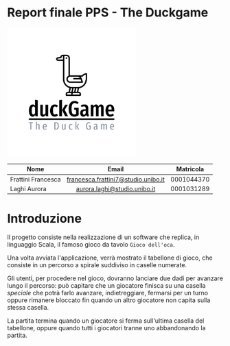 # Report finale PPS - The Duckgame

<img src="../img/logo-color.svg" width="300" alt="logoImage"/>

| Nome               |                Email                | Matricola   |
|--------------------|:-----------------------------------:|-------------|
| Frattini Francesca | francesca.frattini7@studio.unibo.it | 0001044370  |
| Laghi Aurora       |    aurora.laghi@studio.unibo.it     | 0001031289  |


# Introduzione

Il progetto consiste nella realizzazione di un software che replica, in linguaggio Scala, il famoso gioco da tavolo 
`Gioco dell'oca`.

Una volta avviata l'applicazione, verrà mostrato il tabellone di gioco, che consiste in un percorso a spirale suddiviso 
in caselle numerate.

Gli utenti, per procedere nel gioco, dovranno lanciare due dadi per avanzare lungo il percorso: può capitare che un 
giocatore finisca su una casella _speciale_ che potrà farlo avanzare, indietreggiare, fermarsi per un turno oppure 
rimanere bloccato fin quando un altro giocatore non capita sulla stessa casella.

La partita termina quando un giocatore si ferma sull'ultima casella del tabellone, oppure quando tutti i giocatori tranne uno abbandonando la partita.

<div style="page-break-after: always;"></div>



